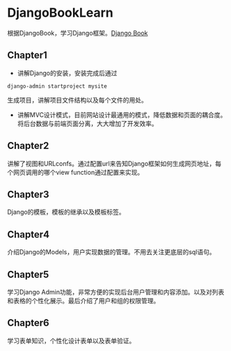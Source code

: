 # DjangoBookLearn
根据DjangoBook，学习Django框架。[Django Book](http://djangobook.com/the-django-book/)

## Chapter1

- 讲解Django的安装，安装完成后通过

```
django-admin startproject mysite
```

生成项目，讲解项目文件结构以及每个文件的用处。

- 讲解MVC设计模式，目前网站设计最通用的模式，降低数据和页面的耦合度。将后台数据与前端页面分离，大大增加了开发效率。

## Chapter2

 讲解了视图和URLconfs。通过配置url来告知Django框架如何生成网页地址，每个网页调用的哪个view function通过配置来实现。

## Chapter3

Django的模板，模板的继承以及模板标签。

## Chapter4

介绍Django的Models，用户实现数据的管理。不用去关注更底层的sql语句。

## Chapter5
学习Django Admin功能，非常方便的实现后台用户管理和内容添加。以及对列表和表格的个性化展示。最后介绍了用户和组的权限管理。

## Chapter6
学习表单知识，个性化设计表单以及表单验证。
